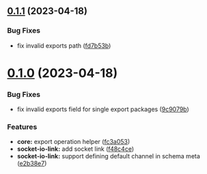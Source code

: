 ## [0.1.1](https://github.com/TheUnderScorer/musubi/compare/socket-io-link-v0.1.0...socket-io-link-v0.1.1) (2023-04-18)


### Bug Fixes

* fix invalid exports path ([fd7b53b](https://github.com/TheUnderScorer/musubi/commit/fd7b53be9c5e9f02d295f8584001a3b637ea733e))

# [0.1.0](https://github.com/TheUnderScorer/musubi/compare/socket-io-link-v0.0.1...socket-io-link-v0.1.0) (2023-04-18)


### Bug Fixes

* fix invalid exports field for single export packages ([9c9079b](https://github.com/TheUnderScorer/musubi/commit/9c9079b6a31b840307e67ba1ea21a9142b778470))


### Features

* **core:** export operation helper ([fc3a053](https://github.com/TheUnderScorer/musubi/commit/fc3a0531bcf212c1f675c23e309777dc6fb14f16))
* **socket-io-link:** add socket link ([f48c4ce](https://github.com/TheUnderScorer/musubi/commit/f48c4cec0fe21ff488c7928c5f52da003a870351))
* **socket-io-link:** support defining default channel in schema meta ([e2b38e7](https://github.com/TheUnderScorer/musubi/commit/e2b38e743ff89efb67865baf4440a630d5a9f834))
